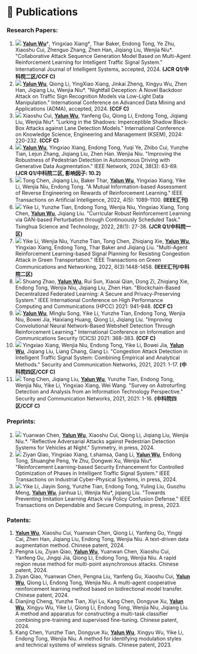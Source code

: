<span class='anchor' id='Publications'></span>

# 📝 Publications

### Research Papers:

1. <img src="https://img.shields.io/badge/JIS-2024-blue?style=flat-square"> **<u>Yalun Wu</u>**†,  Yingxiao Xiang†, Thar Baker, Endong Tong, Ye Zhu, Xiaoshu Cui, Zhenguo Zhang, Zhen Han,  Jiqiang Liu, Wenjia Niu\*. "Collaborative Attack Sequence Generation Model Based on Multi-Agent Reinforcement Learning for Intelligent Traffic Signal System." International Journal of Intelligent Systems, accepted, 2024. <b>(JCR Q1/中科院二区/CCF C)</b>
2. <img src="https://img.shields.io/badge/ADMA-2024-blue?style=flat-square"> **<u>Yalun Wu</u>**,  Qiong Li, YingXiao Xiang, Jinkai Zheng, Xingyu Wu, Zhen Han,  Jiqiang Liu, Wenjia Niu\*. "Nightfall Deception: A Novel Backdoor Attack on Traffic Sign Recognition Models via Low-Light Data Manipulation." International Conference on Advanced Data Mining and Applications (ADMA), accepted, 2024. <b>(CCF C)</b>
3. <img src="https://img.shields.io/badge/KSEM-2024-blue?style=flat-square"> Xiaoshu Cui, **<u>Yalun Wu</u>**, Yanfeng Gu, Qiong Li, Endong Tong, Jiqiang Liu, Wenjia Niu\*. "Lurking in the Shadows: Imperceptible Shadow Black-Box Attacks against Lane Detection Models." International Conference on Knowledge Science, Engineering and Management (KSEM), 2024: 220-232. <b>(CCF C)</b>
4. <img src="https://img.shields.io/badge/IEEE Network-2024-blue?style=flat-square"> **<u>Yalun Wu</u>**, Yingxiao Xiang, Endong Tong, Yuqi Ye, Zhibo Cui, Yunzhe Tian, Lejun Zhang, Jiqiang Liu, Zhen Han. Wenjia Niu. "Improving the Robustness of Pedestrian Detection in Autonomous Driving with Generative Data Augmentation." IEEE Network, 2024, 38(3): 63-69. <b>(JCR Q1/中科院二区, 影响因子: 10.2)</b>
5. <img src="https://img.shields.io/badge/TAI-2022-blue?style=flat-square"> Tong Chen, Jiqiang Liu, Baker Thar, **<u>Yalun Wu</u>**, Yingxiao Xiang, Yike Li, Wenjia Niu, Endong Tong. "A Mutual Information-based Assessment of Reverse Engineering on Rewards of Reinforcement Learning." IEEE Transactions on Artificial Intelligence, 2022, 4(5): 1089-1100.  <b>(IEEE汇刊)</b>
6. <img src="https://img.shields.io/badge/TST-2022-blue?style=flat-square"> Yike Li, Yunzhe Tian, Endong Tong, Wenjia Niu, Yingxiao Xiang, Tong Chen, **<u>Yalun Wu</u>**, Jiqiang Liu. "Curricular Robust Reinforcement Learning via GAN-based Perturbation through Continuously Scheduled Task." Tsinghua Science and Technology, 2022, 28(1): 27-38.  <b>(JCR Q1/中科院一区)</b>
7. <img src="https://img.shields.io/badge/TGCN-2022-blue?style=flat-square"> Yike Li, Wenjia Niu, Yunzhe Tian, Tong Chen, Zhiqiang Xie, **<u>Yalun Wu</u>**, Yingxiao Xiang, Endong Tong, Thar Baker and Jiqiang Liu. "Multi-Agent Reinforcement Learning-based Signal Planning for Resisting Congestion Attack in Green Transportation." IEEE Transactions on Green Communications and Networking, 2022, 6(3):1448-1458.  <b>(IEEE汇刊/中科院二区)</b>
8. <img src="https://img.shields.io/badge/HPCC-2021-blue?style=flat-square"> Shuang Zhao, **<u>Yalun Wu</u>**, Rui Sun, Xiaoai Qian, Dong Zi, Zhiqiang Xie, Endong Tong, Wenjia Niu, Jiqiang Liu, Zhen Han. "Blockchain-Based Decentralized Federated Learning: A Secure and Privacy-Preserving System." IEEE International Conference on High Performance Computing and Communications (HPCC) 2021: 941-948. <b>(CCF C)</b>
9. <img src="https://img.shields.io/badge/ICICS-2021-blue?style=flat-square"> **<u>Yalun Wu</u>**, Minglu Song, Yike Li, Yunzhe Tian, Endong Tong, Wenjia Niu, Bowei Jia, Haixiang Huang, Qiong Li, Jiqiang Liu. "Improving Convolutional Neural Network-Based Webshell Detection Through Reinforcement Learning." International Conference on Information and Communications Security (ICICS)  2021: 368-383. <b>(CCF C)</b>
10. <img src="https://img.shields.io/badge/SCN-2021-blue?style=flat-square"> Yingxiao Xiang, Wenjia Niu, Endong Tong, Yike Li, Bowei Jia, **<u>Yalun Wu</u>**, Jiqiang Liu, Liang Chang, Gang Li. "Congestion Attack Detection in Intelligent Traffic Signal System: Combining Empirical and Analytical Methods." Security and Communication Networks, 2021, 2021: 1-17. <b>(中科院四区/CCF C)</b>
11. <img src="https://img.shields.io/badge/SCN-2021-blue?style=flat-square"> Tong Chen, Jiqiang Liu, **<u>Yalun Wu</u>**, Yunzhe Tian, Endong Tong, Wenjia Niu, Yike Li, Yingxiao Xiang, Wei Wang. "Survey on Astroturfing Detection and Analysis from an Information Technology Perspective." Security and Communication Networks, 2021, 2021: 1-16. <b>(中科院四区/CCF C)</b> 

### Preprints:

1. <img src="https://img.shields.io/badge/Symmetry-2024-red?style=flat-square"> Yuanwan Chen, **<u>Yalun Wu</u>**, Xiaoshu Cui, Qiong Li, Jiqiang Liu, Wenjia Niu.*. "Reflective Adversarial Attacks against Pedestrian Detection Systems for Vehicles at Night." Symmetry, in press, 2024.
2. <img src="https://img.shields.io/badge/TICPS-2024-red?style=flat-square"> Ziyan Qiao, Yingxiao Xiang, t.shamsa, Gang Li, **<u>Yalun Wu</u>**, Endong Tong, Shuanghe Peng, Ye Zhu, Dongwei Xu, Wenjia Niu\*. "Reinforcement Learning-based Security Enhancement for Controlled Optimization of Phases in Intelligent Traffic Signal System." IEEE Transactions on Industrial Cyber-Physical Systems, in press, 2024.
3. <img src="https://img.shields.io/badge/TDSC-2023-red?style=flat-square"> Yike Li, Jiayin Song, Yunzhe Tian, Endong Tong, Yuling Liu, Guozhu Meng, **<u>Yalun Wu</u>**, jianhua Li, Wenjia Niu\*, jiqiang Liu. "Towards Preventing Imitation Learning Attack via Policy Confusion Defense." IEEE Transactions on Dependable and Secure Computing, in press, 2023. 

### Patents:

1. **<u>Yalun Wu</u>**, Xiaoshu Cui, Yuanwan Chen, Qiong Li, Yanfeng Gu, Yingqi Cai, Zhen Han, Jiqiang Liu, Endong Tong, Wenjia Niu. A text-driven data augmentation method. Chinese patent, 2024.
2. Pengna Liu, Ziyan Qiao, **<u>Yalun Wu</u>**, Yuanwan Chen, Xiaoshu Cui, Yanfeng Gu, Jingqi Jia, Qiong Li, Endong Tong, Wenjia Niu. A rapid region reuse method for multi-point asynchronous attacks. Chinese patent, 2024.
3. Ziyan Qiao, Yuanwan Chen, Pengna Liu, Yanfeng Gu, Xiaoshu Cui, **<u>Yalun Wu</u>**, Qiong Li, Endong Tong, Wenjia Niu. A multi-agent cooperative reinforcement learning method based on bidirectional model transfer. Chinese patent, 2024.
4. Dianjing Cheng, Yunzhe Tian, Xiyi Lu, Kang Chen, Dongyue Xu, **<u>Yalun Wu</u>**, Xingyu Wu, Yike Li, Qiong Li, Endong Tong, Wenjia Niu, Jiqiang Liu. A method and apparatus for constructing a multi-task classifier combining pre-training and supervised fine-tuning. Chinese patent, 2024.
5. Kang Chen, Yunzhe Tian, Dongyue Xu, **<u>Yalun Wu</u>**, Xingyu Wu, Yike Li, Endong Tong, Wenjia Niu. A method for identifying modulation styles and technical systems of wireless signals. Chinese patent, 2023.